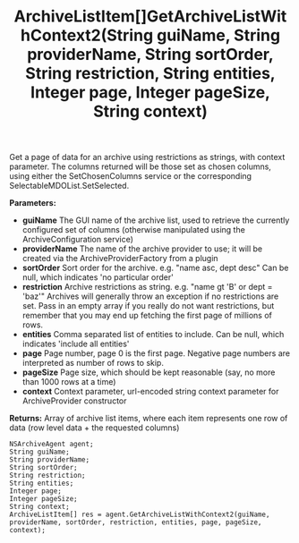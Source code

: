 ﻿---
uid: crmscript_ref_NSArchiveAgent_GetArchiveListWithContext2
title: ArchiveListItem[]GetArchiveListWithContext2(String guiName, String providerName, String sortOrder, String restriction, String entities, Integer page, Integer pageSize, String context)
intellisense: NSArchiveAgent.GetArchiveListWithContext2
keywords: NSArchiveAgent, GetArchiveListWithContext2
so.topic: reference
---

Get a page of data for an archive using restrictions as strings, with context parameter. The columns returned will be those set as chosen columns, using either the SetChosenColumns service or the corresponding SelectableMDOList.SetSelected.

**Parameters:**
 - **guiName** The GUI name of the archive list, used to retrieve the currently configured set of columns (otherwise manipulated using the ArchiveConfiguration service)
 - **providerName** The name of the archive provider to use; it will be created via the ArchiveProviderFactory from a plugin
 - **sortOrder** Sort order for the archive. e.g. "name asc, dept desc" Can be null, which indicates 'no particular order'
 - **restriction** Archive restrictions as string. e.g. "name gt 'B' or dept = 'baz'" Archives will generally throw an exception if no restrictions are set. Pass in an empty array if you really do not want restrictions, but remember that you may end up fetching the first page of millions of rows.
 - **entities** Comma separated list of entities to include. Can be null, which indicates 'include all entities'
 - **page** Page number, page 0 is the first page. Negative page numbers are interpreted as number of rows to skip.
 - **pageSize** Page size, which should be kept reasonable (say, no more than 1000 rows at a time)
 - **context** Context parameter, url-encoded string context parameter for ArchiveProvider constructor

**Returns:** Array of archive list items, where each item represents one row of data (row level data + the requested columns)

```crmscript
NSArchiveAgent agent;
String guiName;
String providerName;
String sortOrder;
String restriction;
String entities;
Integer page;
Integer pageSize;
String context;
ArchiveListItem[] res = agent.GetArchiveListWithContext2(guiName, providerName, sortOrder, restriction, entities, page, pageSize, context);
```

